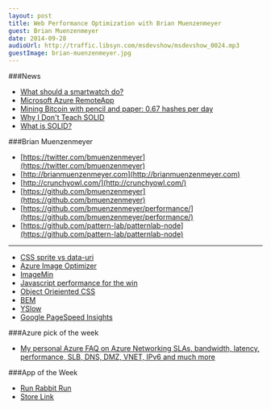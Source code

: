 ```yaml
---
layout: post
title: Web Performance Optimization with Brian Muenzenmeyer
guest: Brian Muenzenmeyer
date: 2014-09-28
audioUrl: http://traffic.libsyn.com/msdevshow/msdevshow_0024.mp3
guestImage: brian-muenzenmeyer.jpg
---
```


###News
 - [What should a smartwatch do?](http://www.engadget.com/discuss/smartwatch-what-should-it-do-beyond-a-pebble-1t0a/)
 - [Microsoft Azure RemoteApp](http://microsoftplatform.blogspot.com/2014/09/microsoft-azure-remoteapp-taking-closer.html)
 - [Mining Bitcoin with pencil and paper: 0.67 hashes per day](http://www.righto.com/2014/09/mining-bitcoin-with-pencil-and-paper.html)
 - [Why I Don't Teach SOLID](http://qualityisspeed.blogspot.com/2014/08/why-i-dont-teach-solid.html)
  - [What is SOLID?](http://www.codingblocks.net/podcast/episode-7-solid-as-a-rock/) 

###Brian Muenzenmeyer
 - [https://twitter.com/bmuenzenmeyer](https://twitter.com/bmuenzenmeyer)
 - [http://brianmuenzenmeyer.com](http://brianmuenzenmeyer.com)
 - [http://crunchyowl.com/](http://crunchyowl.com/)
 - [https://github.com/bmuenzenmeyer](https://github.com/bmuenzenmeyer)
  - [https://github.com/bmuenzenmeyer/performance/](https://github.com/bmuenzenmeyer/performance/)
  -   [https://github.com/pattern-lab/patternlab-node](https://github.com/pattern-lab/patternlab-node)


----------

-   [CSS sprite vs data-uri](http://www.skylinetechnologies.com/Blog/Article/2474/CSS-Images-Sprites-vs-Data-URIs.aspx)
-   [Azure Image Optimizer](https://www.nuget.org/packages/AzureImageOptimizer/)
-   [ImageMin](https://www.npmjs.org/package/imagemin)
-   [Javascript performance for the win](http://reefpoints.dockyard.com/2014/09/22/javascript-performance-for-the-win.html)
-   [Object Orieiented CSS](http://oocss.org/)
-   [BEM](http://bem.info/)
-   [YSlow](http://yslow.org/)
-   [Google PageSpeed Insights](http://developers.google.com/speed/pagespeed/insights/)

###Azure pick of the week
 - [My personal Azure FAQ on Azure Networking SLAs, bandwidth, latency, performance, SLB, DNS, DMZ, VNET, IPv6 and much more](http://blogs.msdn.com/b/igorpag/archive/2014/09/28/my-personal-azure-faq-on-azure-networking-slas-bandwidth-latency-performance-slb-dns-dmz-vnet-ipv6-and-much-more.aspx)

###App of the Week
 - [Run Rabbit Run](http://conversations.nokia.com/2014/09/25/make-fitness-game-run-rabbit-run/)
  - [Store Link](http://www.windowsphone.com/s?appid=d424671c-0aed-4b7a-a05a-23875a8ead3d)
